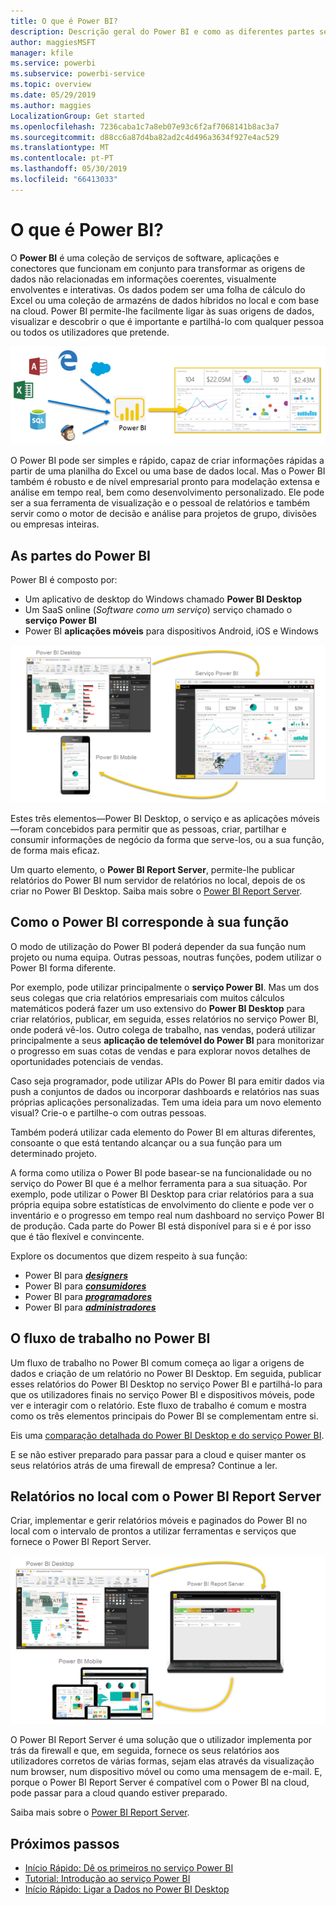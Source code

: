 ```yaml
---
title: O que é Power BI?
description: Descrição geral do Power BI e como as diferentes partes se encaixam - Power BI Desktop, o Power BI service, Power BI mobile, servidor de relatórios e Power BI embedded.
author: maggiesMSFT
manager: kfile
ms.service: powerbi
ms.subservice: powerbi-service
ms.topic: overview
ms.date: 05/29/2019
ms.author: maggies
LocalizationGroup: Get started
ms.openlocfilehash: 7236caba1c7a8eb07e93c6f2af7068141b8ac3a7
ms.sourcegitcommit: d88cc6a87d4ba82ad2c4d496a3634f927e4ac529
ms.translationtype: MT
ms.contentlocale: pt-PT
ms.lasthandoff: 05/30/2019
ms.locfileid: "66413033"
---
```

# <a name="what-is-power-bi"></a>O que é Power BI?
O **Power BI** é uma coleção de serviços de software, aplicações e conectores que funcionam em conjunto para transformar as origens de dados não relacionadas em informações coerentes, visualmente envolventes e interativas. Os dados podem ser uma folha de cálculo do Excel ou uma coleção de armazéns de dados híbridos no local e com base na cloud. Power BI permite-lhe facilmente ligar às suas origens de dados, visualizar e descobrir o que é importante e partilhá-lo com qualquer pessoa ou todos os utilizadores que pretende.

![diagrama que mostra as origens de entrada do Power BI](media/power-bi-overview/power-bi-input-new.png)

O Power BI pode ser simples e rápido, capaz de criar informações rápidas a partir de uma planilha do Excel ou uma base de dados local. Mas o Power BI também é robusto e de nível empresarial pronto para modelação extensa e análise em tempo real, bem como desenvolvimento personalizado. Ele pode ser a sua ferramenta de visualização e o pessoal de relatórios e também servir como o motor de decisão e análise para projetos de grupo, divisões ou empresas inteiras.

## <a name="the-parts-of-power-bi"></a>As partes do Power BI
Power BI é composto por: 
- Um aplicativo de desktop do Windows chamado **Power BI Desktop**
- Um SaaS online (*Software como um serviço*) serviço chamado o **serviço Power BI** 
- Power BI **aplicações móveis** para dispositivos Android, iOS e Windows

![Power BI Desktop, serviço, móvel](media/power-bi-overview/power-bi-blocks.png)

Estes três elementos&mdash;Power BI Desktop, o serviço e as aplicações móveis&mdash;foram concebidos para permitir que as pessoas, criar, partilhar e consumir informações de negócio da forma que serve-los, ou a sua função, de forma mais eficaz.

Um quarto elemento, o **Power BI Report Server**, permite-lhe publicar relatórios do Power BI num servidor de relatórios no local, depois de os criar no Power BI Desktop. Saiba mais sobre o [Power BI Report Server](#on-premises-reporting-with-power-bi-report-server).

## <a name="how-power-bi-matches-your-role"></a>Como o Power BI corresponde à sua função
O modo de utilização do Power BI poderá depender da sua função num projeto ou numa equipa. Outras pessoas, noutras funções, podem utilizar o Power BI forma diferente.

Por exemplo, pode utilizar principalmente o **serviço Power BI**. Mas um dos seus colegas que cria relatórios empresariais com muitos cálculos matemáticos poderá fazer um uso extensivo do **Power BI Desktop** para criar relatórios, publicar, em seguida, esses relatórios no serviço Power BI, onde poderá vê-los. Outro colega de trabalho, nas vendas, poderá utilizar principalmente a seus **aplicação de telemóvel do Power BI** para monitorizar o progresso em suas cotas de vendas e para explorar novos detalhes de oportunidades potenciais de vendas.

Caso seja programador, pode utilizar APIs do Power BI para emitir dados via push a conjuntos de dados ou incorporar dashboards e relatórios nas suas próprias aplicações personalizadas. Tem uma ideia para um novo elemento visual? Crie-o e partilhe-o com outras pessoas.  

Também poderá utilizar cada elemento do Power BI em alturas diferentes, consoante o que está tentando alcançar ou a sua função para um determinado projeto.

A forma como utiliza o Power BI pode basear-se na funcionalidade ou no serviço do Power BI que é a melhor ferramenta para a sua situação. Por exemplo, pode utilizar o Power BI Desktop para criar relatórios para a sua própria equipa sobre estatísticas de envolvimento do cliente e pode ver o inventário e o progresso em tempo real num dashboard no serviço Power BI de produção. Cada parte do Power BI está disponível para si e é por isso que é tão flexível e convincente.

Explore os documentos que dizem respeito à sua função:
- Power BI para [***designers***](desktop-what-is-desktop.md)
- Power BI para [***consumidores***](consumer/end-user-consumer.md)
- Power BI para [***programadores***](developer/what-can-you-do.md)
- Power BI para [***administradores***](service-admin-administering-power-bi-in-your-organization.md)

## <a name="the-flow-of-work-in-power-bi"></a>O fluxo de trabalho no Power BI
Um fluxo de trabalho no Power BI comum começa ao ligar a origens de dados e criação de um relatório no Power BI Desktop. Em seguida, publicar esses relatórios do Power BI Desktop no serviço Power BI e partilhá-lo para que os utilizadores finais no serviço Power BI e dispositivos móveis, pode ver e interagir com o relatório.
Este fluxo de trabalho é comum e mostra como os três elementos principais do Power BI se complementam entre si.

Eis uma [comparação detalhada do Power BI Desktop e do serviço Power BI](service-service-vs-desktop.md).

E se não estiver preparado para passar para a cloud e quiser manter os seus relatórios atrás de uma firewall de empresa?  Continue a ler.

## <a name="on-premises-reporting-with-power-bi-report-server"></a>Relatórios no local com o Power BI Report Server
Criar, implementar e gerir relatórios móveis e paginados do Power BI no local com o intervalo de prontos a utilizar ferramentas e serviços que fornece o Power BI Report Server.

![diagrama de relatórios no local](media/power-bi-overview/power-bi-report-server2.png)

O Power BI Report Server é uma solução que o utilizador implementa por trás da firewall e que, em seguida, fornece os seus relatórios aos utilizadores corretos de várias formas, sejam elas através da visualização num browser, num dispositivo móvel ou como uma mensagem de e-mail. E, porque o Power BI Report Server é compatível com o Power BI na cloud, pode passar para a cloud quando estiver preparado. 

Saiba mais sobre o [Power BI Report Server](report-server/get-started.md).

## <a name="next-steps"></a>Próximos passos
- [Início Rápido: Dê os primeiros no serviço Power BI](service-the-new-power-bi-experience.md)   
- [Tutorial: Introdução ao serviço Power BI](service-get-started.md)
- [Início Rápido: Ligar a Dados no Power BI Desktop](desktop-quickstart-connect-to-data.md)
